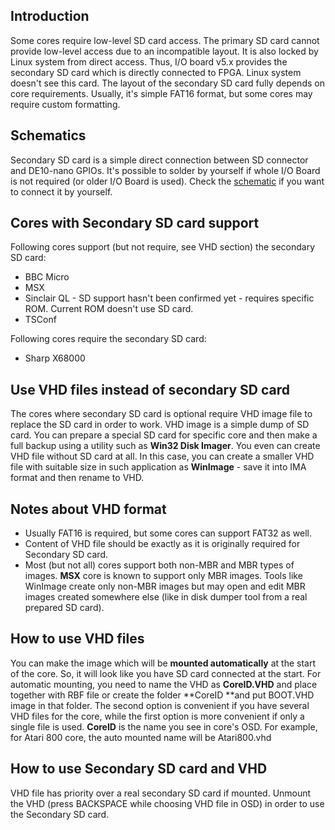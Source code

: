 ## Introduction
Some cores require low-level SD card access. The primary SD card cannot provide low-level access due to an incompatible layout. It is also locked by Linux system from direct access. Thus, I/O board v5.x provides the secondary SD card which is directly connected to FPGA. Linux system doesn't see this card. The layout of the secondary SD card fully depends on core requirements. Usually, it's simple FAT16 format, but some cores may require custom formatting.

## Schematics
Secondary SD card is a simple direct connection between SD connector and DE10-nano GPIOs. It's possible to solder by yourself if whole I/O Board is not required (or older I/O Board is used). Check the [schematic](https://github.com/MiSTer-devel/Hardware_MiSTer/raw/master/releases/iobrd_5.2.pdf) if you want to connect it by yourself.

## Cores with Secondary SD card support
Following cores support (but not require, see VHD section) the secondary SD card:
* BBC Micro
* MSX
* Sinclair QL - SD support hasn't been confirmed yet - requires specific ROM. Current ROM doesn't use SD card.
* TSConf

Following cores require the secondary SD card:
* Sharp X68000


## Use VHD files instead of secondary SD card
The cores where secondary SD card is optional require VHD image file to replace the SD card in order to work. 
VHD image is a simple dump of SD card. You can prepare a special SD card for specific core and then make a full backup using a utility such as **Win32 Disk Imager**. 
You even can create VHD file without SD card at all. In this case, you can create a smaller VHD file with suitable size in such application as **WinImage** - save it into IMA format and then rename to VHD.

## Notes about VHD format
* Usually FAT16 is required, but some cores can support FAT32 as well.
* Content of VHD file should be exactly as it is originally required for Secondary SD card.
* Most (but not all) cores support both non-MBR and MBR types of images. **MSX** core is known to support only MBR images. Tools like WinImage create only non-MBR images but may open and edit MBR images created somewhere else (like in disk dumper tool from a real prepared SD card).

## How to use VHD files
You can make the image which will be **mounted automatically** at the start of the core. So, it will look like you have SD card connected at the start. For automatic mounting, you need to name the VHD as **CoreID.VHD** and place together with RBF file or create the folder **CoreID **and put BOOT.VHD image in that folder. The second option is convenient if you have several VHD files for the core, while the first option is more convenient if only a single file is used.
**CoreID** is the name you see in core's OSD. 
For example, for Atari 800 core, the auto mounted name will be Atari800.vhd

## How to use Secondary SD card and VHD
VHD file has priority over a real secondary SD card if mounted. Unmount the VHD (press BACKSPACE while choosing VHD file in OSD) in order to use the Secondary SD card.
